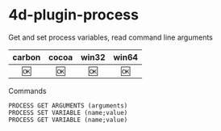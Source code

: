 # 4d-plugin-process
Get and set process variables, read command line arguments

| carbon | cocoa | win32 | win64 |
|:------:|:-----:|:---------:|:---------:|
|🆗|🆗|🆗|🆗|

Commands
```
PROCESS GET ARGUMENTS (arguments)
PROCESS SET VARIABLE (name;value)
PROCESS GET VARIABLE (name;value)
```

